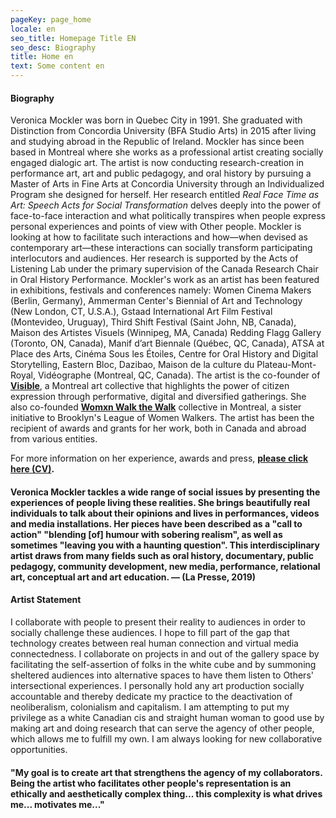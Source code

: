 ```yaml
---
pageKey: page_home
locale: en
seo_title: Homepage Title EN
seo_desc: Biography
title: Home en
text: Some content en
---
```

#### **Biography**

Veronica Mockler was born in Quebec City in 1991. She graduated with Distinction from Concordia University (BFA Studio Arts) in 2015 after living and studying abroad in the Republic of Ireland. Mockler has since been based in Montreal where she works as a professional artist creating socially engaged dialogic art. The artist is now conducting research-creation in performance art, art and public pedagogy, and oral history by pursuing a Master of Arts in Fine Arts at Concordia University through an Individualized Program she designed for herself. Her research entitled *Real Face Time as Art: Speech Acts for Social Transformation* delves deeply into the power of face-to-face interaction and what politically transpires when people express personal experiences and points of view with Other people. Mockler is looking at how to facilitate such interactions and how—when devised as contemporary art—these interactions can socially transform participating interlocutors and audiences. Her research is supported by the Acts of Listening Lab under the primary supervision of the Canada Research Chair in Oral History Performance. Mockler's work as an artist has been featured in exhibitions, festivals and conferences namely: Women Cinema Makers (Berlin, Germany), Ammerman Center's Biennial of Art and Technology (New London, CT, U.S.A.), Gstaad International Art Film Festival (Montevideo, Uruguay), Third Shift Festival (Saint John, NB, Canada), Maison des Artistes Visuels (Winnipeg, MA, Canada) Redding Flagg Gallery (Toronto, ON, Canada), Manif d’art Biennale (Québec, QC, Canada), ATSA at Place des Arts, Cinéma Sous les Étoiles, Centre for Oral History and Digital Storytelling, Eastern Bloc, Dazibao, Maison de la culture du Plateau-Mont-Royal, Vidéographe (Montreal, QC, Canada). The artist is the co-founder of **[Visible](https://www.cbc.ca/news/canada/montreal/cdn-housing-experience-performance-1.5148645)**, a Montreal art collective that highlights the power of citizen expression through performative, digital and diversified gatherings. She also co-founded **[Womxn Walk the Walk](https://womenwalkmontreal.tumblr.com/)** collective in Montreal, a sister initiative to Brooklyn's League of Women Walkers. The artist has been the recipient of awards and grants for her work, both in Canada and abroad from various entities. 

For more information on her experience, awards and press, **[please click here (CV)](https://drive.google.com/file/d/1pcSGlaB7TiRl9mhwTmfmHmoX5Pqc_XN3/view).**

#### Veronica Mockler tackles a wide range of social issues by presenting the experiences of people living these realities. She brings beautifully real individuals to talk about their opinions and lives in performances, videos and media installations. Her pieces have been described as a "call to action" "blending \[of] humour with sobering realism", as well as sometimes "leaving you with a haunting question". This interdisciplinary artist draws from many fields such as oral history, documentary, public pedagogy, community development, new media, performance, relational art, conceptual art and art education. — (La Presse, 2019)

#### **Artist Statement**

I collaborate with people to present their reality to audiences in order to socially challenge these audiences. I hope to fill part of the gap that technology creates between real human connection and virtual media connectedness. I collaborate on projects in and out of the gallery space by facilitating the self-assertion of folks in the white cube and by summoning sheltered audiences into alternative spaces to have them listen to Others' intersectional experiences. I personally hold any art production socially accountable and thereby dedicate my practice to the deactivation of neoliberalism, colonialism and capitalism. I am attempting to put my privilege as a white Canadian cis and straight human woman to good use by making art and doing research that can serve the agency of other people, which allows me to fulfill my own. I am always looking for new collaborative opportunities.

#### **"My goal is to create art that strengthens the agency of my collaborators. Being the artist who facilitates other people's representation is an ethically and aesthetically complex thing... this complexity is what drives me... motivates me..."**
